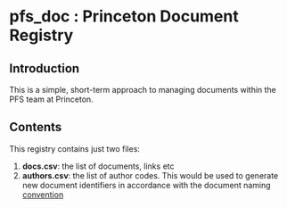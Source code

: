 # pfs_doc : Princeton Document Registry
## Introduction
This is a simple, short-term approach to managing documents within the PFS team at Princeton.

## Contents
This registry contains just two files:

1. **docs.csv**: the list of documents, links etc
2. **authors.csv**: the list of author codes. This would be used to generate new document identifiers in accordance with the document naming [convention](
https://sumire.pbworks.com/w/file/fetch/126042107/ReferenceCode_20180504.pdf) 
